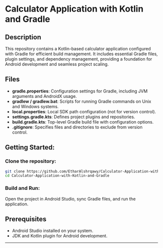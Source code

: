 # Calculator Application with Kotlin and Gradle

## Description
This repository contains a Kotlin-based calculator application configured with Gradle for efficient build management. It includes essential Gradle files, plugin settings, and dependency management, providing a foundation for Android development and seamless project scaling.

## Files
- **gradle.properties**: Configuration settings for Gradle, including JVM arguments and AndroidX usage.
- **gradlew / gradlew.bat**: Scripts for running Gradle commands on Unix and Windows systems.
- **local.properties**: Local SDK path configuration (not for version control).
- **settings.gradle.kts**: Defines project plugins and repositories.
- **build.gradle.kts**: Top-level Gradle build file with configuration options.
- **.gitignore**: Specifies files and directories to exclude from version control.

## Getting Started:
### Clone the repository:

```bash
git clone https://github.com/EtharAlshrqawy/Calculator-Application-with-Kotlin-and-Gradle.git
cd Calculator-Application-with-Kotlin-and-Gradle
```

### Build and Run:
Open the project in Android Studio, sync Gradle files, and run the application.

## Prerequisites
- Android Studio installed on your system.
- JDK and Kotlin plugin for Android development.

---
